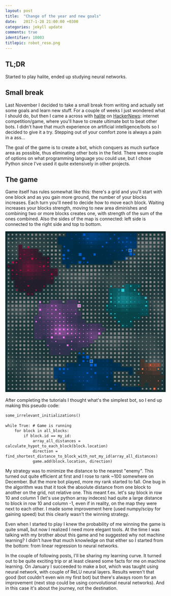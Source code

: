 ```yaml
---
layout: post
title:  "Change of the year and new goals"
date:   2017-1-28 21:00:00 +0300
categories: jekyll update
comments: true
identifier: 10003
titlepic: robot_reso.png
---
```

<script src="https://cdn.mathjax.org/mathjax/latest/MathJax.js?config=TeX-AMS-MML_HTMLorMML" type="text/javascript"></script>

## TL;DR

Started to play halite, ended up studying neural networks.

## Small break

Last November I decided to take a small break from writing and actually set some
goals and learn new stuff. For a couple of weeks I just wondered what I should
do, but then I came a across with [halite](https://halite.io/) on [HackerNews](https://news.ycombinator.com/):
internet competition/game, where you'll have to create
ultimate bot to beat other bots. I didn't have that much
experience on artificial intelligence/bots so I decided to give it a try.
Stepping out of your comfort zone is always a pain in a ass...

The goal of the game is to create a bot, which conquers as much surface area
as possible, thus eliminating other bots in the field. There were couple of
options on what programming language you could use,
but I chose Python since I've used it quite extensively in other projects.

## The game

Game itself has rules somewhat like this: there's  a grid and you'll start with one block
and as you gain more ground, the number of your blocks increases. Each turn
you'll need to decide how to move each block. Waiting increases your blocks
strength, moving to new area diminishes and combining two or more blocks creates one,
with strength of the sum of the ones combined. Also the sides of the map is
connected: left side is connected to the right side and top to bottom.

![png](/images/new_goals/halite_grid.png)



After completing the tutorials I thought what's the simplest bot,
so I end up making this pseudo code:

```
some_irrelevant_initializations()

while True: # Game is running
    for block in all_blocks:
        if block.id == my_id:
            array_all_distances = calculate_hypot_to_each_block(block.location)
            direction = find_shortest_distance_to_block_with_not_my_id(array_all_distances)
            game.add(block.location, direction)    
```

My strategy was to minimize the distance to the nearest "enemy".
This turned out quite efficient at first and I rose to rank ~100 somewhere on December. But the
more bot played, more my rank started to fall. One bug in the algorithm was that
it took the absolute distance from one block to another on the grid,
not relative one. This meant f.ex. let's say block in row 10 and column 1 (let's use python array indeces)
had quite a large distance to block in row 10 and column -1, even if in reality,
on the map they were next to each other. I made some improvement here (used
numpy/scipy for gaining speed) but this clearly wasn't the winning strategy.

Even when I started to play I knew the probability of me winning the game is
quite small, but now I realized I need more elegant tools. At the time I was
talking with my brother about this game and he suggested why not machine learning?
I didn't have that much knowledge on that either so I started from the bottom: from
linear regression to neural networks.

In the couple of following posts, I'll be sharing my learning curve. It
turned out to be quite exciting trip or at least cleared some facts for me on
machine learning. On January I succeeded to make a bot, which was taught
using neural network, with couple of ReLU neural layers. Results weren't
that good (bot couldn't even win my first bot) but there's always room for an
improvement (next stop could be using convolutional neural networks).
And in this case it's about the journey, not the destination.
